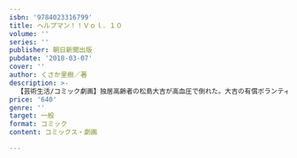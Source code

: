```yaml
---
isbn: '9784023316799'
title: ヘルプマン！！Ｖｏｌ．１０
volume: ''
series: ''
publisher: 朝日新聞出版
pubdate: '2018-03-07'
cover: ''
author: くさか里樹／著
description: >-
  【芸術生活/コミック劇画】独居高齢者の松島大吉が高血圧で倒れた。大吉の有償ボランティアをしていた山西茜は、生活ぶりを把握していない義理娘に納得いかない。一方、父の老いを目の当たにした息子が大吉宅を売却し、同居を申し出る。そこへ独居老人の妻夫木蝶子が現れ、援護射撃をするのだが……。
price: '640'
genre: ''
target: 一般
format: コミック
content: コミックス・劇画

---
```

